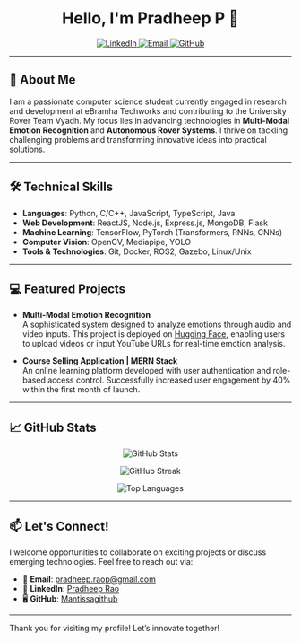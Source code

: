 <h1 align="center">Hello, I'm Pradheep P 👋</h1>

<p align="center">
  <a href="https://linkedin.com/in/pradheep-rao-88a339250/">
    <img src="https://img.shields.io/badge/LinkedIn-Pradheep%20Rao-blue?style=flat-square&logo=linkedin" alt="LinkedIn"/>
  </a>
  <a href="mailto:pradheep.raop@gmail.com">
    <img src="https://img.shields.io/badge/Email-pradheep.raop@gmail.com-ff69b4?style=flat-square&logo=gmail&logoColor=white" alt="Email"/>
  </a>
  <a href="https://github.com/Mantissagithub">
    <img src="https://img.shields.io/badge/GitHub-Mantissagithub-black?style=flat-square&logo=github" alt="GitHub"/>
  </a>
</p>

---

<h2>🚀 About Me</h2>

I am a passionate computer science student currently engaged in research and development at eBramha Techworks and contributing to the University Rover Team Vyadh. My focus lies in advancing technologies in **Multi-Modal Emotion Recognition** and **Autonomous Rover Systems**. I thrive on tackling challenging problems and transforming innovative ideas into practical solutions.

---

<h2>🛠️ Technical Skills</h2>

- **Languages**: Python, C/C++, JavaScript, TypeScript, Java
- **Web Development**: ReactJS, Node.js, Express.js, MongoDB, Flask
- **Machine Learning**: TensorFlow, PyTorch (Transformers, RNNs, CNNs)
- **Computer Vision**: OpenCV, Mediapipe, YOLO
- **Tools & Technologies**: Git, Docker, ROS2, Gazebo, Linux/Unix

---

<h2>💻 Featured Projects</h2>

- **Multi-Modal Emotion Recognition**  
  A sophisticated system designed to analyze emotions through audio and video inputs. This project is deployed on [Hugging Face](https://huggingface.co/spaces/Pradheep1647/multi-modal-emotion-recognition), enabling users to upload videos or input YouTube URLs for real-time emotion analysis.

- **Course Selling Application | MERN Stack**  
  An online learning platform developed with user authentication and role-based access control. Successfully increased user engagement by 40% within the first month of launch.

---

<h2>📈 GitHub Stats</h2>

<p align="center">
  <img src="https://github-readme-stats.vercel.app/api?username=Mantissagithub&show_icons=true&theme=radical&count_private=true" alt="GitHub Stats" />
</p>

<p align="center">
  <img src="https://github-readme-streak-stats.herokuapp.com/?user=Mantissagithub&theme=radical" alt="GitHub Streak" />
</p>

<p align="center">
  <img src="https://github-readme-stats.vercel.app/api/top-langs/?username=Mantissagithub&layout=compact&theme=radical" alt="Top Languages" />
</p>

---

<h2>📫 Let's Connect!</h2>

I welcome opportunities to collaborate on exciting projects or discuss emerging technologies. Feel free to reach out via:

- 📧 **Email**: [pradheep.raop@gmail.com](mailto:pradheep.raop@gmail.com)
- 🔗 **LinkedIn**: [Pradheep Rao](https://linkedin.com/in/pradheep-rao-88a339250/)
- 🖥️ **GitHub**: [Mantissagithub](https://github.com/Mantissagithub)

---

Thank you for visiting my profile! Let’s innovate together!

